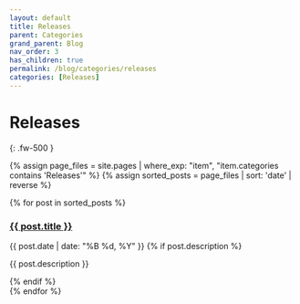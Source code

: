 ```yaml
---
layout: default
title: Releases
parent: Categories
grand_parent: Blog
nav_order: 3
has_children: true
permalink: /blog/categories/releases
categories: [Releases]
---
```


# Releases
{: .fw-500 }

{% assign page_files = site.pages | where_exp: "item", "item.categories contains 'Releases'" %}
{% assign sorted_posts = page_files | sort: 'date' | reverse %}

{% for post in sorted_posts %}
  <article class="post-preview mb-5">
    <h3>
      <a href="{{ post.url | relative_url }}">{{ post.title }}</a>
    </h3>
    <time datetime="{{ post.date | date_to_xmlschema }}" class="fw-500">{{ post.date | date: "%B %d, %Y" }}</time>
    {% if post.description %}
      <p>{{ post.description }}</p>
    {% endif %}
  </article>
{% endfor %}
